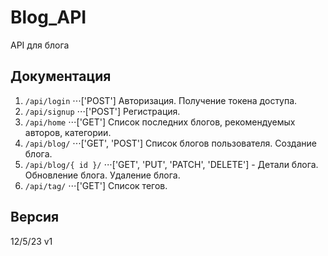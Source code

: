 # Blog_API

API для блога

## Документация
1. `/api/login`
⋅⋅⋅['POST'] Авторизация. Получение токена доступа.
2. `/api/signup`
⋅⋅⋅['POST'] Регистрация.
3. `/api/home`
⋅⋅⋅['GET'] Список последних блогов, рекомендуемых авторов, категории.
4. `/api/blog/`
⋅⋅⋅['GET', 'POST'] Список блогов пользователя. Создание блога.
5. `/api/blog/{ id }/`
⋅⋅⋅['GET', 'PUT', 'PATCH', 'DELETE'] - Детали блога. Обновление блога. Удаление блога.
6. `/api/tag/`
⋅⋅⋅['GET'] Список тегов.

## Версия
12/5/23 v1